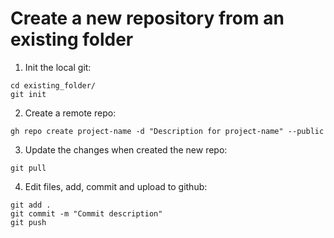 # Create a new repository from an existing folder

1. Init the local git:
```
cd existing_folder/
git init
```

2. Create a remote repo:
```
gh repo create project-name -d "Description for project-name" --public
```

3. Update the changes when created the new repo:
```
git pull
```

4. Edit files, add, commit and upload to github:
```
git add .
git commit -m "Commit description"
git push
```
